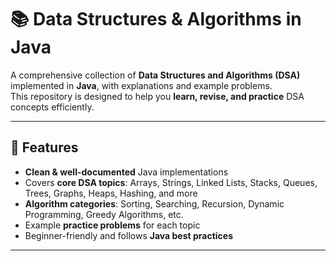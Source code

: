 # 📚 Data Structures & Algorithms in Java

A comprehensive collection of **Data Structures and Algorithms (DSA)** implemented in **Java**, with explanations and example problems.  
This repository is designed to help you **learn, revise, and practice** DSA concepts efficiently.

---

## 🚀 Features
- **Clean & well-documented** Java implementations
- Covers **core DSA topics**: Arrays, Strings, Linked Lists, Stacks, Queues, Trees, Graphs, Heaps, Hashing, and more
- **Algorithm categories**: Sorting, Searching, Recursion, Dynamic Programming, Greedy Algorithms, etc.
- Example **practice problems** for each topic
- Beginner-friendly and follows **Java best practices**

---
